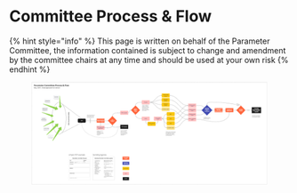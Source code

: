 # Committee Process & Flow

{% hint style="info" %}
This page is written on behalf of the Parameter Committee, the information contained is subject to change and amendment by the committee chairs at any time and should be used at your own risk
{% endhint %}



<figure><img src="../../.gitbook/assets/Parameters process flow (1).png" alt=""><figcaption></figcaption></figure>
